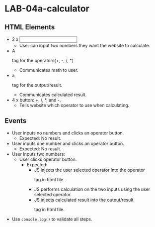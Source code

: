 # LAB-04a-calculator

## HTML Elements
- 2 x <input>
    - User can input two numbers they want the website to calculate.
- A <p> tag for the operators(+, -, /, *)
    - Communicates math to user.
- a <p> tag for the output/result.
    - Communicates calculated result.
- 4 x button: +, /, *, and -.
    - Tells website which operator to use when calculating.

## Events
- User inputs no numbers and clicks an operator button.
    - Expected: No result.
- User inputs one number and clicks an operator button.
    - Expected: No result.
- User Inputs two numbers:
    - User clicks operator button.
        - Expected: 
            - JS injects the user selected operator into the operator <p> tag in html file.
            - JS performs calculation on the two inputs using the user selected operator.
            - JS injects calculated result into the output/result <p> tag in html file. 
- Use `console.log()` to validate all steps.


